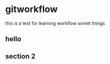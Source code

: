 gitworkflow
===========

this is a test for learning workflow
somet things
<h2> hello</h2>

## section 2